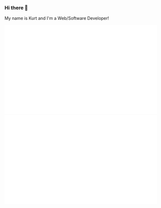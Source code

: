 ### Hi there 👋 
My name is Kurt and I'm a Web/Software Developer!

[![](https://github.com/Hintful/Hintful/raw/main/generated/overview.svg)](https://github.com/jstrieb/github-stats)
[![](https://github.com/Hintful/Hintful/raw/main/generated/languages.svg)](https://github.com/jstrieb/github-stats)
